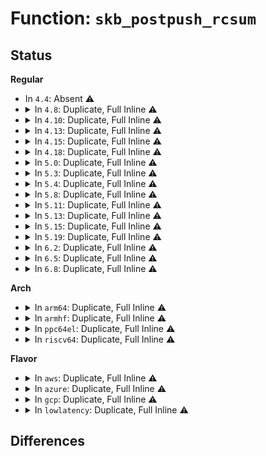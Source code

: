 # Function: <code>skb_postpush_rcsum</code>

## Status
<b>Regular</b>
<ul>
<li>
In <code>4.4</code>: Absent ⚠️
</li>
<li>
<details>
<summary>In <code>4.8</code>: Duplicate, Full Inline ⚠️</summary>

**Collision:** Static Duplication

**Inline:** Full

**Transformation:** False

**Instances:**

```
In net/core/skbuff.c (ffffffff81770ae1)
Location: include/linux/skbuff.h:2896
Inline: True
Inline callers:
  - net/core/skbuff.c:skb_vlan_push
  - net/core/skbuff.c:skb_checksum_trimmed
```
```
In net/core/filter.c (ffffffff8179dbbc)
Location: include/linux/skbuff.h:2896
Inline: True
Inline callers:
  - net/core/filter.c:bpf_skb_vlan_pop
  - net/core/filter.c:bpf_skb_vlan_push
  - net/core/filter.c:skb_do_redirect
  - net/core/filter.c:bpf_clone_redirect
```
```
In net/ipv6/reassembly.c (ffffffff8185d19e)
Location: include/linux/skbuff.h:2896
Inline: True
Inline callers:
  - net/ipv6/reassembly.c:ipv6_frag_rcv
```
</details>
</li>
<li>
<details>
<summary>In <code>4.10</code>: Duplicate, Full Inline ⚠️</summary>

**Collision:** Static Duplication

**Inline:** Full

**Transformation:** False

**Instances:**

```
In net/core/skbuff.c (ffffffff8179db84)
Location: include/linux/skbuff.h:2934
Inline: True
Inline callers:
  - net/core/skbuff.c:skb_vlan_push
  - net/core/skbuff.c:skb_checksum_trimmed
```
```
In net/core/filter.c (ffffffff817cc61c)
Location: include/linux/skbuff.h:2934
Inline: True
Inline callers:
  - net/core/filter.c:bpf_skb_vlan_pop
  - net/core/filter.c:bpf_skb_vlan_push
  - net/core/filter.c:__bpf_redirect
```
```
In net/ipv6/reassembly.c (ffffffff8188f107)
Location: include/linux/skbuff.h:2934
Inline: True
Inline callers:
  - net/ipv6/reassembly.c:ipv6_frag_rcv
```
```
In net/ipv6/seg6_iptunnel.c (ffffffff818a42ab)
Location: include/linux/skbuff.h:2934
Inline: True
Inline callers:
  - net/ipv6/seg6_iptunnel.c:seg6_do_srh
  - net/ipv6/seg6_iptunnel.c:seg6_do_srh
```
</details>
</li>
<li>
<details>
<summary>In <code>4.13</code>: Duplicate, Full Inline ⚠️</summary>

**Collision:** Static Duplication

**Inline:** Full

**Transformation:** False

**Instances:**

```
In net/core/skbuff.c (ffffffff817bba3f)
Location: include/linux/skbuff.h:3000
Inline: True
Inline callers:
  - net/core/skbuff.c:skb_vlan_push
  - net/core/skbuff.c:skb_checksum_trimmed
```
```
In net/core/filter.c (ffffffff817eb93c)
Location: include/linux/skbuff.h:3000
Inline: True
Inline callers:
  - net/core/filter.c:bpf_skb_vlan_pop
  - net/core/filter.c:bpf_skb_vlan_push
  - net/core/filter.c:__bpf_redirect
```
```
In net/ipv6/reassembly.c (ffffffff818b5613)
Location: include/linux/skbuff.h:3000
Inline: True
Inline callers:
  - net/ipv6/reassembly.c:ipv6_frag_rcv
```
```
In net/ipv6/seg6_iptunnel.c (ffffffff818ca8f2)
Location: include/linux/skbuff.h:3000
Inline: True
Inline callers:
  - net/ipv6/seg6_iptunnel.c:seg6_do_srh
  - net/ipv6/seg6_iptunnel.c:seg6_do_srh
```
</details>
</li>
<li>
<details>
<summary>In <code>4.15</code>: Duplicate, Full Inline ⚠️</summary>

**Collision:** Static Duplication

**Inline:** Full

**Transformation:** False

**Instances:**

```
In net/core/skbuff.c (ffffffff81834aef)
Location: include/linux/skbuff.h:3099
Inline: True
Inline callers:
  - net/core/skbuff.c:skb_vlan_push
  - net/core/skbuff.c:skb_checksum_trimmed
```
```
In net/core/filter.c (ffffffff8186678c)
Location: include/linux/skbuff.h:3099
Inline: True
Inline callers:
  - net/core/filter.c:bpf_skb_vlan_pop
  - net/core/filter.c:bpf_skb_vlan_push
  - net/core/filter.c:__bpf_redirect
```
```
In net/ipv6/reassembly.c (ffffffff81938389)
Location: include/linux/skbuff.h:3099
Inline: True
Inline callers:
  - net/ipv6/reassembly.c:ipv6_frag_rcv
```
```
In net/ipv6/xfrm6_input.c (ffffffff81948ddd)
Location: include/linux/skbuff.h:3099
Inline: True
Inline callers:
  - net/ipv6/xfrm6_input.c:xfrm6_transport_finish
```
```
In net/ipv6/seg6_iptunnel.c (ffffffff8194e2cb)
Location: include/linux/skbuff.h:3099
Inline: True
Inline callers:
  - net/ipv6/seg6_iptunnel.c:seg6_do_srh_inline
  - net/ipv6/seg6_iptunnel.c:seg6_do_srh_encap
```
</details>
</li>
<li>
<details>
<summary>In <code>4.18</code>: Duplicate, Full Inline ⚠️</summary>

**Collision:** Static Duplication

**Inline:** Full

**Transformation:** False

**Instances:**

```
In net/core/skbuff.c (ffffffff8187f936)
Location: include/linux/skbuff.h:3111
Inline: True
Inline callers:
  - net/core/skbuff.c:skb_vlan_push
  - net/core/skbuff.c:skb_checksum_trimmed
```
```
In net/core/filter.c (ffffffff818b546a)
Location: include/linux/skbuff.h:3111
Inline: True
Inline callers:
  - net/core/filter.c:bpf_skb_vlan_pop
  - net/core/filter.c:bpf_skb_vlan_push
  - net/core/filter.c:__bpf_redirect
```
```
In net/ipv6/reassembly.c (ffffffff81991395)
Location: include/linux/skbuff.h:3111
Inline: True
Inline callers:
  - net/ipv6/reassembly.c:ipv6_frag_rcv
```
```
In net/ipv6/xfrm6_input.c (ffffffff819a1ec0)
Location: include/linux/skbuff.h:3111
Inline: True
Inline callers:
  - net/ipv6/xfrm6_input.c:xfrm6_transport_finish
```
```
In net/ipv6/seg6_iptunnel.c (ffffffff819a7261)
Location: include/linux/skbuff.h:3111
Inline: True
Inline callers:
  - net/ipv6/seg6_iptunnel.c:seg6_do_srh_inline
  - net/ipv6/seg6_iptunnel.c:seg6_do_srh_encap
```
</details>
</li>
<li>
<details>
<summary>In <code>5.0</code>: Duplicate, Full Inline ⚠️</summary>

**Collision:** Static Duplication

**Inline:** Full

**Transformation:** False

**Instances:**

```
In net/core/skbuff.c (ffffffff8189fb8e)
Location: include/linux/skbuff.h:3187
Inline: True
Inline callers:
  - net/core/skbuff.c:skb_vlan_push
  - net/core/skbuff.c:skb_vlan_push
  - net/core/skbuff.c:skb_checksum_trimmed
  - net/core/skbuff.c:skb_checksum_trimmed
```
```
In net/core/filter.c (ffffffff818dbac4)
Location: include/linux/skbuff.h:3187
Inline: True
Inline callers:
  - net/core/filter.c:bpf_skb_vlan_pop
  - net/core/filter.c:bpf_skb_vlan_push
  - net/core/filter.c:__bpf_redirect
```
```
In net/ipv6/reassembly.c (ffffffff819c7ad6)
Location: include/linux/skbuff.h:3187
Inline: True
Inline callers:
  - net/ipv6/reassembly.c:ipv6_frag_rcv
```
```
In net/ipv6/xfrm6_input.c (ffffffff819d8b15)
Location: include/linux/skbuff.h:3187
Inline: True
Inline callers:
  - net/ipv6/xfrm6_input.c:xfrm6_transport_finish
```
```
In net/ipv6/seg6_iptunnel.c (ffffffff819dddb8)
Location: include/linux/skbuff.h:3187
Inline: True
Inline callers:
  - net/ipv6/seg6_iptunnel.c:seg6_do_srh_inline
  - net/ipv6/seg6_iptunnel.c:seg6_do_srh_inline
  - net/ipv6/seg6_iptunnel.c:seg6_do_srh_encap
  - net/ipv6/seg6_iptunnel.c:seg6_do_srh_encap
```
</details>
</li>
<li>
<details>
<summary>In <code>5.3</code>: Duplicate, Full Inline ⚠️</summary>

**Collision:** Static Duplication

**Inline:** Full

**Transformation:** False

**Instances:**

```
In net/core/skbuff.c (ffffffff818ea3ab)
Location: include/linux/skbuff.h:3274
Inline: True
Inline callers:
  - net/core/skbuff.c:skb_mpls_push
  - net/core/skbuff.c:skb_mpls_push
  - net/core/skbuff.c:skb_vlan_push
  - net/core/skbuff.c:skb_vlan_push
  - net/core/skbuff.c:skb_checksum_trimmed
  - net/core/skbuff.c:skb_checksum_trimmed
```
```
In net/core/filter.c (ffffffff81929134)
Location: include/linux/skbuff.h:3274
Inline: True
Inline callers:
  - net/core/filter.c:bpf_skb_vlan_pop
  - net/core/filter.c:bpf_skb_vlan_push
  - net/core/filter.c:__bpf_redirect
```
```
In net/core/lwt_bpf.c (ffffffff81943674)
Location: include/linux/skbuff.h:3274
Inline: True
Inline callers:
  - net/core/lwt_bpf.c:bpf_lwt_push_ip_encap
```
```
In net/ipv6/reassembly.c (ffffffff81a35d50)
Location: include/linux/skbuff.h:3274
Inline: True
Inline callers:
  - net/ipv6/reassembly.c:ip6_frag_reasm
```
```
In net/ipv6/xfrm6_input.c (ffffffff81a47370)
Location: include/linux/skbuff.h:3274
Inline: True
Inline callers:
  - net/ipv6/xfrm6_input.c:xfrm6_transport_finish
```
```
In net/ipv6/seg6_iptunnel.c (ffffffff81a4c934)
Location: include/linux/skbuff.h:3274
Inline: True
Inline callers:
  - net/ipv6/seg6_iptunnel.c:seg6_do_srh_inline
  - net/ipv6/seg6_iptunnel.c:seg6_do_srh_inline
  - net/ipv6/seg6_iptunnel.c:seg6_do_srh_encap
  - net/ipv6/seg6_iptunnel.c:seg6_do_srh_encap
```
</details>
</li>
<li>
<details>
<summary>In <code>5.4</code>: Duplicate, Full Inline ⚠️</summary>

**Collision:** Static Duplication

**Inline:** Full

**Transformation:** False

**Instances:**

```
In net/core/skbuff.c (ffffffff8191c532)
Location: include/linux/skbuff.h:3339
Inline: True
Inline callers:
  - net/core/skbuff.c:skb_mpls_push
  - net/core/skbuff.c:skb_mpls_push
  - net/core/skbuff.c:skb_vlan_push
  - net/core/skbuff.c:skb_vlan_push
  - net/core/skbuff.c:skb_checksum_trimmed
  - net/core/skbuff.c:skb_checksum_trimmed
```
```
In net/core/filter.c (ffffffff8195b814)
Location: include/linux/skbuff.h:3339
Inline: True
Inline callers:
  - net/core/filter.c:bpf_skb_vlan_pop
  - net/core/filter.c:bpf_skb_vlan_push
  - net/core/filter.c:__bpf_redirect
```
```
In net/core/lwt_bpf.c (ffffffff81978658)
Location: include/linux/skbuff.h:3339
Inline: True
Inline callers:
  - net/core/lwt_bpf.c:bpf_lwt_push_ip_encap
```
```
In net/ipv6/reassembly.c (ffffffff81a6c870)
Location: include/linux/skbuff.h:3339
Inline: True
Inline callers:
  - net/ipv6/reassembly.c:ip6_frag_reasm
```
```
In net/ipv6/xfrm6_input.c (ffffffff81a7df20)
Location: include/linux/skbuff.h:3339
Inline: True
Inline callers:
  - net/ipv6/xfrm6_input.c:xfrm6_transport_finish
```
```
In net/ipv6/seg6_iptunnel.c (ffffffff81a83504)
Location: include/linux/skbuff.h:3339
Inline: True
Inline callers:
  - net/ipv6/seg6_iptunnel.c:seg6_do_srh_inline
  - net/ipv6/seg6_iptunnel.c:seg6_do_srh_inline
  - net/ipv6/seg6_iptunnel.c:seg6_do_srh_encap
  - net/ipv6/seg6_iptunnel.c:seg6_do_srh_encap
```
</details>
</li>
<li>
<details>
<summary>In <code>5.8</code>: Duplicate, Full Inline ⚠️</summary>

**Collision:** Static Duplication

**Inline:** Full

**Transformation:** False

**Instances:**

```
In net/core/skbuff.c (ffffffff819f0678)
Location: include/linux/skbuff.h:3363
Inline: True
Inline callers:
  - net/core/skbuff.c:skb_mpls_push
  - net/core/skbuff.c:skb_mpls_push
  - net/core/skbuff.c:skb_vlan_push
  - net/core/skbuff.c:skb_vlan_push
  - net/core/skbuff.c:skb_checksum_trimmed
  - net/core/skbuff.c:skb_checksum_trimmed
```
```
In net/core/filter.c (ffffffff81a2ea14)
Location: include/linux/skbuff.h:3363
Inline: True
Inline callers:
  - net/core/filter.c:bpf_skb_vlan_pop
  - net/core/filter.c:bpf_skb_vlan_push
  - net/core/filter.c:__bpf_redirect
```
```
In net/core/lwt_bpf.c (ffffffff81a4d559)
Location: include/linux/skbuff.h:3363
Inline: True
Inline callers:
  - net/core/lwt_bpf.c:bpf_lwt_push_ip_encap
```
```
In net/ipv6/reassembly.c (ffffffff81b65a70)
Location: include/linux/skbuff.h:3363
Inline: True
Inline callers:
  - net/ipv6/reassembly.c:ip6_frag_reasm
```
```
In net/ipv6/exthdrs.c (ffffffff81b6ce4b)
Location: include/linux/skbuff.h:3363
Inline: True
Inline callers:
  - net/ipv6/exthdrs.c:ipv6_rpl_srh_rcv
```
```
In net/ipv6/xfrm6_input.c (ffffffff81b78a6e)
Location: include/linux/skbuff.h:3363
Inline: True
Inline callers:
  - net/ipv6/xfrm6_input.c:xfrm6_transport_finish
```
```
In net/ipv6/seg6_iptunnel.c (ffffffff81b7e337)
Location: include/linux/skbuff.h:3363
Inline: True
Inline callers:
  - net/ipv6/seg6_iptunnel.c:seg6_do_srh_inline
  - net/ipv6/seg6_iptunnel.c:seg6_do_srh_inline
  - net/ipv6/seg6_iptunnel.c:seg6_do_srh_encap
  - net/ipv6/seg6_iptunnel.c:seg6_do_srh_encap
```
</details>
</li>
<li>
<details>
<summary>In <code>5.11</code>: Duplicate, Full Inline ⚠️</summary>

**Collision:** Static Duplication

**Inline:** Full

**Transformation:** False

**Instances:**

```
In net/core/skbuff.c (ffffffff819f03ca)
Location: include/linux/skbuff.h:3389
Inline: True
Inline callers:
  - net/core/skbuff.c:skb_mpls_push
  - net/core/skbuff.c:skb_mpls_push
  - net/core/skbuff.c:skb_vlan_push
  - net/core/skbuff.c:skb_vlan_push
  - net/core/skbuff.c:skb_checksum_trimmed
  - net/core/skbuff.c:skb_checksum_trimmed
```
```
In net/core/filter.c (ffffffff81a30684)
Location: include/linux/skbuff.h:3389
Inline: True
Inline callers:
  - net/core/filter.c:bpf_skb_vlan_pop
  - net/core/filter.c:bpf_skb_vlan_push
  - net/core/filter.c:__bpf_redirect_neigh
  - net/core/filter.c:__bpf_redirect
```
```
In net/core/lwt_bpf.c (ffffffff81a5321b)
Location: include/linux/skbuff.h:3389
Inline: True
Inline callers:
  - net/core/lwt_bpf.c:bpf_lwt_push_ip_encap
```
```
In net/sched/sch_frag.c (ffffffff81a6f470)
Location: include/linux/skbuff.h:3389
Inline: True
Inline callers:
  - net/sched/sch_frag.c:sch_frag_xmit
```
```
In net/ipv6/reassembly.c (ffffffff81b741d0)
Location: include/linux/skbuff.h:3389
Inline: True
Inline callers:
  - net/ipv6/reassembly.c:ip6_frag_reasm
```
```
In net/ipv6/exthdrs.c (ffffffff81b7b8d8)
Location: include/linux/skbuff.h:3389
Inline: True
Inline callers:
  - net/ipv6/exthdrs.c:ipv6_rpl_srh_rcv
```
```
In net/ipv6/xfrm6_input.c (ffffffff81b879de)
Location: include/linux/skbuff.h:3389
Inline: True
Inline callers:
  - net/ipv6/xfrm6_input.c:xfrm6_transport_finish
```
```
In net/ipv6/seg6_iptunnel.c (ffffffff81b8d349)
Location: include/linux/skbuff.h:3389
Inline: True
Inline callers:
  - net/ipv6/seg6_iptunnel.c:seg6_do_srh_inline
  - net/ipv6/seg6_iptunnel.c:seg6_do_srh_inline
  - net/ipv6/seg6_iptunnel.c:seg6_do_srh_encap
  - net/ipv6/seg6_iptunnel.c:seg6_do_srh_encap
```
</details>
</li>
<li>
<details>
<summary>In <code>5.13</code>: Duplicate, Full Inline ⚠️</summary>

**Collision:** Static Duplication

**Inline:** Full

**Transformation:** False

**Instances:**

```
In net/core/skbuff.c (ffffffff819d4d0b)
Location: include/linux/skbuff.h:3453
Inline: True
Inline callers:
  - net/core/skbuff.c:skb_mpls_push
  - net/core/skbuff.c:skb_mpls_push
  - net/core/skbuff.c:skb_vlan_push
  - net/core/skbuff.c:skb_vlan_push
  - net/core/skbuff.c:skb_checksum_trimmed
  - net/core/skbuff.c:skb_checksum_trimmed
```
```
In net/core/filter.c (ffffffff81a17724)
Location: include/linux/skbuff.h:3453
Inline: True
Inline callers:
  - net/core/filter.c:bpf_skb_vlan_pop
  - net/core/filter.c:bpf_skb_vlan_push
  - net/core/filter.c:__bpf_redirect_neigh
  - net/core/filter.c:__bpf_redirect
```
```
In net/core/lwt_bpf.c (ffffffff81a38a49)
Location: include/linux/skbuff.h:3453
Inline: True
Inline callers:
  - net/core/lwt_bpf.c:bpf_lwt_push_ip_encap
```
```
In net/sched/sch_frag.c (ffffffff81a57d52)
Location: include/linux/skbuff.h:3453
Inline: True
Inline callers:
  - net/sched/sch_frag.c:sch_frag_xmit
```
```
In net/ipv6/reassembly.c (ffffffff81b62c30)
Location: include/linux/skbuff.h:3453
Inline: True
```
```
In net/ipv6/exthdrs.c (ffffffff81b6a399)
Location: include/linux/skbuff.h:3453
Inline: True
Inline callers:
  - net/ipv6/exthdrs.c:ipv6_rpl_srh_rcv
```
```
In net/ipv6/xfrm6_input.c (ffffffff81b7668e)
Location: include/linux/skbuff.h:3453
Inline: True
Inline callers:
  - net/ipv6/xfrm6_input.c:xfrm6_transport_finish
```
```
In net/ipv6/seg6_iptunnel.c (ffffffff81b7c1fe)
Location: include/linux/skbuff.h:3453
Inline: True
Inline callers:
  - net/ipv6/seg6_iptunnel.c:seg6_do_srh_inline
  - net/ipv6/seg6_iptunnel.c:seg6_do_srh_inline
  - net/ipv6/seg6_iptunnel.c:seg6_do_srh_encap
  - net/ipv6/seg6_iptunnel.c:seg6_do_srh_encap
```
</details>
</li>
<li>
<details>
<summary>In <code>5.15</code>: Duplicate, Full Inline ⚠️</summary>

**Collision:** Static Duplication

**Inline:** Full

**Transformation:** False

**Instances:**

```
In net/core/skbuff.c (ffffffff81a84a9b)
Location: include/linux/skbuff.h:3490
Inline: True
Inline callers:
  - net/core/skbuff.c:skb_mpls_push
  - net/core/skbuff.c:skb_mpls_push
  - net/core/skbuff.c:skb_vlan_push
  - net/core/skbuff.c:skb_vlan_push
  - net/core/skbuff.c:skb_checksum_trimmed
  - net/core/skbuff.c:skb_checksum_trimmed
```
```
In net/core/filter.c (ffffffff81ac8cb4)
Location: include/linux/skbuff.h:3490
Inline: True
Inline callers:
  - net/core/filter.c:bpf_skb_vlan_pop
  - net/core/filter.c:bpf_skb_vlan_push
  - net/core/filter.c:__bpf_redirect_neigh
  - net/core/filter.c:__bpf_redirect
```
```
In net/core/lwt_bpf.c (ffffffff81aee929)
Location: include/linux/skbuff.h:3490
Inline: True
Inline callers:
  - net/core/lwt_bpf.c:bpf_lwt_push_ip_encap
```
```
In net/sched/sch_frag.c (ffffffff81b10d19)
Location: include/linux/skbuff.h:3490
Inline: True
Inline callers:
  - net/sched/sch_frag.c:sch_frag_xmit
```
```
In net/ipv6/reassembly.c (ffffffff81c2a6cb)
Location: include/linux/skbuff.h:3490
Inline: True
```
```
In net/ipv6/exthdrs.c (ffffffff81c321f9)
Location: include/linux/skbuff.h:3490
Inline: True
Inline callers:
  - net/ipv6/exthdrs.c:ipv6_rpl_srh_rcv
```
```
In net/ipv6/xfrm6_input.c (ffffffff81c4111e)
Location: include/linux/skbuff.h:3490
Inline: True
Inline callers:
  - net/ipv6/xfrm6_input.c:xfrm6_transport_finish
```
```
In net/ipv6/seg6_iptunnel.c (ffffffff81c470fe)
Location: include/linux/skbuff.h:3490
Inline: True
Inline callers:
  - net/ipv6/seg6_iptunnel.c:seg6_do_srh_inline
  - net/ipv6/seg6_iptunnel.c:seg6_do_srh_inline
  - net/ipv6/seg6_iptunnel.c:seg6_do_srh_encap
  - net/ipv6/seg6_iptunnel.c:seg6_do_srh_encap
```
```
In net/ipv6/ioam6_iptunnel.c (ffffffff81c4bf1b)
Location: include/linux/skbuff.h:3490
Inline: True
Inline callers:
  - net/ipv6/ioam6_iptunnel.c:ioam6_do_inline
```
</details>
</li>
<li>
<details>
<summary>In <code>5.19</code>: Duplicate, Full Inline ⚠️</summary>

**Collision:** Static Duplication

**Inline:** Full

**Transformation:** False

**Instances:**

```
In net/core/skbuff.c (ffffffff81bfaaa3)
Location: include/linux/skbuff.h:3864
Inline: True
Inline callers:
  - net/core/skbuff.c:skb_mpls_push
  - net/core/skbuff.c:skb_mpls_push
  - net/core/skbuff.c:skb_vlan_push
  - net/core/skbuff.c:skb_vlan_push
  - net/core/skbuff.c:skb_checksum_trimmed
  - net/core/skbuff.c:skb_checksum_trimmed
```
```
In net/core/filter.c (ffffffff81c45b07)
Location: include/linux/skbuff.h:3864
Inline: True
Inline callers:
  - net/core/filter.c:bpf_skb_vlan_pop
  - net/core/filter.c:bpf_skb_vlan_push
  - net/core/filter.c:__bpf_redirect_neigh
  - net/core/filter.c:__bpf_redirect
```
```
In net/core/lwt_bpf.c (ffffffff81c71b29)
Location: include/linux/skbuff.h:3864
Inline: True
Inline callers:
  - net/core/lwt_bpf.c:bpf_lwt_push_ip_encap
```
```
In net/sched/sch_frag.c (ffffffff81c97ebe)
Location: include/linux/skbuff.h:3864
Inline: True
Inline callers:
  - net/sched/sch_frag.c:sch_frag_xmit
```
```
In net/ipv6/reassembly.c (ffffffff81dc7b77)
Location: include/linux/skbuff.h:3864
Inline: True
```
```
In net/ipv6/exthdrs.c (ffffffff81dcf9f8)
Location: include/linux/skbuff.h:3864
Inline: True
Inline callers:
  - net/ipv6/exthdrs.c:ipv6_rpl_srh_rcv
```
```
In net/ipv6/xfrm6_input.c (ffffffff81ddf8a7)
Location: include/linux/skbuff.h:3864
Inline: True
Inline callers:
  - net/ipv6/xfrm6_input.c:xfrm6_transport_finish
```
```
In net/ipv6/seg6_iptunnel.c (ffffffff81de6440)
Location: include/linux/skbuff.h:3864
Inline: True
Inline callers:
  - net/ipv6/seg6_iptunnel.c:seg6_do_srh_inline
  - net/ipv6/seg6_iptunnel.c:seg6_do_srh_inline
  - net/ipv6/seg6_iptunnel.c:seg6_do_srh_encap
  - net/ipv6/seg6_iptunnel.c:seg6_do_srh_encap
```
```
In net/ipv6/ioam6_iptunnel.c (ffffffff81debf69)
Location: include/linux/skbuff.h:3864
Inline: True
Inline callers:
  - net/ipv6/ioam6_iptunnel.c:ioam6_do_encap
  - net/ipv6/ioam6_iptunnel.c:ioam6_do_encap
  - net/ipv6/ioam6_iptunnel.c:ioam6_do_inline
  - net/ipv6/ioam6_iptunnel.c:ioam6_do_inline
```
</details>
</li>
<li>
<details>
<summary>In <code>6.2</code>: Duplicate, Full Inline ⚠️</summary>

**Collision:** Static Duplication

**Inline:** Full

**Transformation:** False

**Instances:**

```
In net/core/skbuff.c (ffffffff81da9931)
Location: include/linux/skbuff.h:3760
Inline: True
Inline callers:
  - net/core/skbuff.c:skb_mpls_push
  - net/core/skbuff.c:skb_mpls_push
  - net/core/skbuff.c:skb_vlan_push
  - net/core/skbuff.c:skb_vlan_push
  - net/core/skbuff.c:skb_checksum_trimmed
  - net/core/skbuff.c:skb_checksum_trimmed
```
```
In net/core/filter.c (ffffffff81df9d67)
Location: include/linux/skbuff.h:3760
Inline: True
Inline callers:
  - net/core/filter.c:bpf_skb_vlan_pop
  - net/core/filter.c:bpf_skb_vlan_push
  - net/core/filter.c:__bpf_redirect_neigh
  - net/core/filter.c:__bpf_redirect
```
```
In net/core/lwt_bpf.c (ffffffff81e29c19)
Location: include/linux/skbuff.h:3760
Inline: True
Inline callers:
  - net/core/lwt_bpf.c:bpf_lwt_push_ip_encap
```
```
In net/sched/sch_frag.c (ffffffff81e53e39)
Location: include/linux/skbuff.h:3760
Inline: True
Inline callers:
  - net/sched/sch_frag.c:sch_frag_xmit
```
```
In net/ipv6/reassembly.c (ffffffff81f988e7)
Location: include/linux/skbuff.h:3760
Inline: True
```
```
In net/ipv6/exthdrs.c (ffffffff81fa0d7b)
Location: include/linux/skbuff.h:3760
Inline: True
Inline callers:
  - net/ipv6/exthdrs.c:ipv6_rpl_srh_rcv
```
```
In net/ipv6/xfrm6_input.c (ffffffff81fb1b77)
Location: include/linux/skbuff.h:3760
Inline: True
Inline callers:
  - net/ipv6/xfrm6_input.c:xfrm6_transport_finish
```
```
In net/ipv6/seg6_iptunnel.c (ffffffff81fb9140)
Location: include/linux/skbuff.h:3760
Inline: True
Inline callers:
  - net/ipv6/seg6_iptunnel.c:seg6_do_srh_inline
  - net/ipv6/seg6_iptunnel.c:seg6_do_srh_inline
  - net/ipv6/seg6_iptunnel.c:seg6_do_srh_encap_red
  - net/ipv6/seg6_iptunnel.c:seg6_do_srh_encap_red
  - net/ipv6/seg6_iptunnel.c:seg6_do_srh_encap
  - net/ipv6/seg6_iptunnel.c:seg6_do_srh_encap
```
```
In net/ipv6/ioam6_iptunnel.c (ffffffff81fbfbc9)
Location: include/linux/skbuff.h:3760
Inline: True
Inline callers:
  - net/ipv6/ioam6_iptunnel.c:ioam6_do_encap
  - net/ipv6/ioam6_iptunnel.c:ioam6_do_encap
  - net/ipv6/ioam6_iptunnel.c:ioam6_do_inline
  - net/ipv6/ioam6_iptunnel.c:ioam6_do_inline
```
</details>
</li>
<li>
<details>
<summary>In <code>6.5</code>: Duplicate, Full Inline ⚠️</summary>

**Collision:** Static Duplication

**Inline:** Full

**Transformation:** False

**Instances:**

```
In net/core/skbuff.c (ffffffff81e18431)
Location: include/linux/skbuff.h:3794
Inline: True
Inline callers:
  - net/core/skbuff.c:skb_mpls_push
  - net/core/skbuff.c:skb_mpls_push
  - net/core/skbuff.c:skb_vlan_push
  - net/core/skbuff.c:skb_vlan_push
  - net/core/skbuff.c:skb_checksum_trimmed
  - net/core/skbuff.c:skb_checksum_trimmed
```
```
In net/core/filter.c (ffffffff81e6bb57)
Location: include/linux/skbuff.h:3794
Inline: True
Inline callers:
  - net/core/filter.c:bpf_skb_vlan_pop
  - net/core/filter.c:bpf_skb_vlan_push
  - net/core/filter.c:__bpf_redirect_neigh
  - net/core/filter.c:__bpf_redirect
```
```
In net/core/lwt_bpf.c (ffffffff81e9f238)
Location: include/linux/skbuff.h:3794
Inline: True
Inline callers:
  - net/core/lwt_bpf.c:bpf_lwt_push_ip_encap
```
```
In net/sched/sch_frag.c (ffffffff81eaf6b3)
Location: include/linux/skbuff.h:3794
Inline: True
Inline callers:
  - net/sched/sch_frag.c:sch_frag_xmit
```
```
In net/ipv6/reassembly.c (ffffffff81ff92c7)
Location: include/linux/skbuff.h:3794
Inline: True
```
```
In net/ipv6/exthdrs.c (ffffffff82001722)
Location: include/linux/skbuff.h:3794
Inline: True
Inline callers:
  - net/ipv6/exthdrs.c:ipv6_rpl_srh_rcv
```
```
In net/ipv6/xfrm6_input.c (ffffffff82012261)
Location: include/linux/skbuff.h:3794
Inline: True
Inline callers:
  - net/ipv6/xfrm6_input.c:xfrm6_transport_finish
```
```
In net/ipv6/seg6_iptunnel.c (ffffffff820198a0)
Location: include/linux/skbuff.h:3794
Inline: True
Inline callers:
  - net/ipv6/seg6_iptunnel.c:seg6_do_srh_inline
  - net/ipv6/seg6_iptunnel.c:seg6_do_srh_inline
  - net/ipv6/seg6_iptunnel.c:seg6_do_srh_encap_red
  - net/ipv6/seg6_iptunnel.c:seg6_do_srh_encap_red
  - net/ipv6/seg6_iptunnel.c:seg6_do_srh_encap
  - net/ipv6/seg6_iptunnel.c:seg6_do_srh_encap
```
```
In net/ipv6/seg6_local.c (ffffffff8201d28a)
Location: include/linux/skbuff.h:3794
Inline: True
Inline callers:
  - net/ipv6/seg6_local.c:seg6_pop_srh
```
```
In net/ipv6/ioam6_iptunnel.c (ffffffff82020b59)
Location: include/linux/skbuff.h:3794
Inline: True
Inline callers:
  - net/ipv6/ioam6_iptunnel.c:ioam6_do_encap
  - net/ipv6/ioam6_iptunnel.c:ioam6_do_encap
  - net/ipv6/ioam6_iptunnel.c:ioam6_do_inline
  - net/ipv6/ioam6_iptunnel.c:ioam6_do_inline
```
</details>
</li>
<li>
<details>
<summary>In <code>6.8</code>: Duplicate, Full Inline ⚠️</summary>

**Collision:** Static Duplication

**Inline:** Full

**Transformation:** False

**Instances:**

```
In net/core/skbuff.c (ffffffff81ed58d1)
Location: include/linux/skbuff.h:3822
Inline: True
Inline callers:
  - net/core/skbuff.c:skb_mpls_push
  - net/core/skbuff.c:skb_mpls_push
  - net/core/skbuff.c:skb_vlan_push
  - net/core/skbuff.c:skb_vlan_push
  - net/core/skbuff.c:skb_checksum_trimmed
  - net/core/skbuff.c:skb_checksum_trimmed
```
```
In net/core/filter.c (ffffffff81f2ac37)
Location: include/linux/skbuff.h:3822
Inline: True
Inline callers:
  - net/core/filter.c:bpf_skb_vlan_pop
  - net/core/filter.c:bpf_skb_vlan_push
  - net/core/filter.c:__bpf_redirect_neigh
  - net/core/filter.c:__bpf_redirect
```
```
In net/core/lwt_bpf.c (ffffffff81f619a5)
Location: include/linux/skbuff.h:3822
Inline: True
Inline callers:
  - net/core/lwt_bpf.c:bpf_lwt_push_ip_encap
```
```
In net/sched/sch_frag.c (ffffffff81f72133)
Location: include/linux/skbuff.h:3822
Inline: True
Inline callers:
  - net/sched/sch_frag.c:sch_frag_xmit
```
```
In net/ipv6/reassembly.c (ffffffff820c6f47)
Location: include/linux/skbuff.h:3822
Inline: True
```
```
In net/ipv6/exthdrs.c (ffffffff820d0562)
Location: include/linux/skbuff.h:3822
Inline: True
Inline callers:
  - net/ipv6/exthdrs.c:ipv6_rpl_srh_rcv
```
```
In net/ipv6/xfrm6_input.c (ffffffff820e13d1)
Location: include/linux/skbuff.h:3822
Inline: True
Inline callers:
  - net/ipv6/xfrm6_input.c:xfrm6_transport_finish
```
```
In net/ipv6/seg6_iptunnel.c (ffffffff820e8870)
Location: include/linux/skbuff.h:3822
Inline: True
Inline callers:
  - net/ipv6/seg6_iptunnel.c:seg6_do_srh_inline
  - net/ipv6/seg6_iptunnel.c:seg6_do_srh_inline
  - net/ipv6/seg6_iptunnel.c:seg6_do_srh_encap_red
  - net/ipv6/seg6_iptunnel.c:seg6_do_srh_encap_red
  - net/ipv6/seg6_iptunnel.c:seg6_do_srh_encap
  - net/ipv6/seg6_iptunnel.c:seg6_do_srh_encap
```
```
In net/ipv6/seg6_local.c (ffffffff820ec26a)
Location: include/linux/skbuff.h:3822
Inline: True
Inline callers:
  - net/ipv6/seg6_local.c:seg6_pop_srh
```
```
In net/ipv6/ioam6_iptunnel.c (ffffffff820efc89)
Location: include/linux/skbuff.h:3822
Inline: True
Inline callers:
  - net/ipv6/ioam6_iptunnel.c:ioam6_do_encap
  - net/ipv6/ioam6_iptunnel.c:ioam6_do_encap
  - net/ipv6/ioam6_iptunnel.c:ioam6_do_inline
  - net/ipv6/ioam6_iptunnel.c:ioam6_do_inline
```
</details>
</li>
</ul>
<b>Arch</b>
<ul>
<li>
<details>
<summary>In <code>arm64</code>: Duplicate, Full Inline ⚠️</summary>

**Collision:** Static Duplication

**Inline:** Full

**Transformation:** False

**Instances:**

```
In net/core/skbuff.c (ffff800010bb6b40)
Location: include/linux/skbuff.h:3339
Inline: True
Inline callers:
  - net/core/skbuff.c:skb_mpls_push
  - net/core/skbuff.c:skb_mpls_push
  - net/core/skbuff.c:skb_vlan_push
  - net/core/skbuff.c:skb_vlan_push
  - net/core/skbuff.c:skb_checksum_trimmed
  - net/core/skbuff.c:skb_checksum_trimmed
```
```
In net/core/filter.c (ffff800010bfca08)
Location: include/linux/skbuff.h:3339
Inline: True
Inline callers:
  - net/core/filter.c:bpf_skb_vlan_pop
  - net/core/filter.c:bpf_skb_vlan_push
  - net/core/filter.c:__bpf_redirect
```
```
In net/core/lwt_bpf.c (ffff800010c1f2f4)
Location: include/linux/skbuff.h:3339
Inline: True
Inline callers:
  - net/core/lwt_bpf.c:bpf_lwt_push_ip_encap
```
```
In net/ipv6/reassembly.c (ffff800010d35270)
Location: include/linux/skbuff.h:3339
Inline: True
Inline callers:
  - net/ipv6/reassembly.c:ip6_frag_reasm
```
```
In net/ipv6/xfrm6_input.c (ffff800010d492e8)
Location: include/linux/skbuff.h:3339
Inline: True
Inline callers:
  - net/ipv6/xfrm6_input.c:xfrm6_transport_finish
```
```
In net/ipv6/seg6_iptunnel.c (ffff800010d4f2c4)
Location: include/linux/skbuff.h:3339
Inline: True
Inline callers:
  - net/ipv6/seg6_iptunnel.c:seg6_do_srh_inline
  - net/ipv6/seg6_iptunnel.c:seg6_do_srh_inline
  - net/ipv6/seg6_iptunnel.c:seg6_do_srh_encap
  - net/ipv6/seg6_iptunnel.c:seg6_do_srh_encap
```
</details>
</li>
<li>
<details>
<summary>In <code>armhf</code>: Duplicate, Full Inline ⚠️</summary>

**Collision:** Static Duplication

**Inline:** Full

**Transformation:** False

**Instances:**

```
In net/core/skbuff.c (c0cd397c)
Location: include/linux/skbuff.h:3339
Inline: True
Inline callers:
  - net/core/skbuff.c:skb_mpls_push
  - net/core/skbuff.c:skb_mpls_push
  - net/core/skbuff.c:skb_vlan_push
  - net/core/skbuff.c:skb_vlan_push
  - net/core/skbuff.c:skb_checksum_trimmed
  - net/core/skbuff.c:skb_checksum_trimmed
```
```
In net/core/filter.c (c0d181f0)
Location: include/linux/skbuff.h:3339
Inline: True
Inline callers:
  - net/core/filter.c:bpf_skb_vlan_pop
  - net/core/filter.c:bpf_skb_vlan_push
  - net/core/filter.c:__bpf_redirect
```
```
In net/core/lwt_bpf.c (c0d36e9c)
Location: include/linux/skbuff.h:3339
Inline: True
Inline callers:
  - net/core/lwt_bpf.c:bpf_lwt_push_ip_encap
```
```
In net/ipv6/reassembly.c (c0e37204)
Location: include/linux/skbuff.h:3339
Inline: True
Inline callers:
  - net/ipv6/reassembly.c:ip6_frag_reasm
```
```
In net/ipv6/xfrm6_input.c (c0e4a6ac)
Location: include/linux/skbuff.h:3339
Inline: True
Inline callers:
  - net/ipv6/xfrm6_input.c:xfrm6_transport_finish
```
```
In net/ipv6/seg6_iptunnel.c (c0e5002c)
Location: include/linux/skbuff.h:3339
Inline: True
Inline callers:
  - net/ipv6/seg6_iptunnel.c:seg6_do_srh_inline
  - net/ipv6/seg6_iptunnel.c:seg6_do_srh_inline
  - net/ipv6/seg6_iptunnel.c:seg6_do_srh_encap
  - net/ipv6/seg6_iptunnel.c:seg6_do_srh_encap
```
</details>
</li>
<li>
<details>
<summary>In <code>ppc64el</code>: Duplicate, Full Inline ⚠️</summary>

**Collision:** Static Duplication

**Inline:** Full

**Transformation:** False

**Instances:**

```
In net/core/skbuff.c (c000000000c8e468)
Location: include/linux/skbuff.h:3339
Inline: True
Inline callers:
  - net/core/skbuff.c:skb_mpls_push
  - net/core/skbuff.c:skb_mpls_push
  - net/core/skbuff.c:skb_vlan_push
  - net/core/skbuff.c:skb_vlan_push
  - net/core/skbuff.c:skb_checksum_trimmed
  - net/core/skbuff.c:skb_checksum_trimmed
```
```
In net/core/filter.c (c000000000ce7f60)
Location: include/linux/skbuff.h:3339
Inline: True
Inline callers:
  - net/core/filter.c:bpf_skb_vlan_pop
  - net/core/filter.c:bpf_skb_vlan_push
  - net/core/filter.c:__bpf_redirect
```
```
In net/core/lwt_bpf.c (c000000000d11194)
Location: include/linux/skbuff.h:3339
Inline: True
Inline callers:
  - net/core/lwt_bpf.c:bpf_lwt_push_ip_encap
```
```
In net/ipv6/reassembly.c (c000000000e6702c)
Location: include/linux/skbuff.h:3339
Inline: True
Inline callers:
  - net/ipv6/reassembly.c:ip6_frag_reasm
```
```
In net/ipv6/xfrm6_input.c (c000000000e7e814)
Location: include/linux/skbuff.h:3339
Inline: True
Inline callers:
  - net/ipv6/xfrm6_input.c:xfrm6_transport_finish
```
```
In net/ipv6/seg6_iptunnel.c (c000000000e86b4c)
Location: include/linux/skbuff.h:3339
Inline: True
Inline callers:
  - net/ipv6/seg6_iptunnel.c:seg6_do_srh_inline
  - net/ipv6/seg6_iptunnel.c:seg6_do_srh_inline
  - net/ipv6/seg6_iptunnel.c:seg6_do_srh_encap
  - net/ipv6/seg6_iptunnel.c:seg6_do_srh_encap
```
</details>
</li>
<li>
<details>
<summary>In <code>riscv64</code>: Duplicate, Full Inline ⚠️</summary>

**Collision:** Static Duplication

**Inline:** Full

**Transformation:** False

**Instances:**

```
In net/core/skbuff.c (ffffffe0007467d6)
Location: include/linux/skbuff.h:3339
Inline: True
Inline callers:
  - net/core/skbuff.c:skb_mpls_push
  - net/core/skbuff.c:skb_mpls_push
  - net/core/skbuff.c:skb_vlan_push
  - net/core/skbuff.c:skb_vlan_push
  - net/core/skbuff.c:skb_checksum_trimmed
  - net/core/skbuff.c:skb_checksum_trimmed
```
```
In net/core/filter.c (ffffffe00077f81a)
Location: include/linux/skbuff.h:3339
Inline: True
Inline callers:
  - net/core/filter.c:bpf_skb_vlan_pop
  - net/core/filter.c:bpf_skb_vlan_push
  - net/core/filter.c:__bpf_redirect
```
```
In net/core/lwt_bpf.c (ffffffe000798a62)
Location: include/linux/skbuff.h:3339
Inline: True
Inline callers:
  - net/core/lwt_bpf.c:bpf_lwt_push_ip_encap
```
```
In net/ipv6/reassembly.c (ffffffe000872632)
Location: include/linux/skbuff.h:3339
Inline: True
Inline callers:
  - net/ipv6/reassembly.c:ip6_frag_reasm
```
```
In net/ipv6/xfrm6_input.c (ffffffe0008827ea)
Location: include/linux/skbuff.h:3339
Inline: True
Inline callers:
  - net/ipv6/xfrm6_input.c:xfrm6_transport_finish
```
```
In net/ipv6/seg6_iptunnel.c (ffffffe000887dca)
Location: include/linux/skbuff.h:3339
Inline: True
Inline callers:
  - net/ipv6/seg6_iptunnel.c:seg6_do_srh_inline
  - net/ipv6/seg6_iptunnel.c:seg6_do_srh_inline
  - net/ipv6/seg6_iptunnel.c:seg6_do_srh_encap
  - net/ipv6/seg6_iptunnel.c:seg6_do_srh_encap
```
</details>
</li>
</ul>
<b>Flavor</b>
<ul>
<li>
<details>
<summary>In <code>aws</code>: Duplicate, Full Inline ⚠️</summary>

**Collision:** Static Duplication

**Inline:** Full

**Transformation:** False

**Instances:**

```
In net/core/skbuff.c (ffffffff818bc532)
Location: include/linux/skbuff.h:3339
Inline: True
Inline callers:
  - net/core/skbuff.c:skb_mpls_push
  - net/core/skbuff.c:skb_mpls_push
  - net/core/skbuff.c:skb_vlan_push
  - net/core/skbuff.c:skb_vlan_push
  - net/core/skbuff.c:skb_checksum_trimmed
  - net/core/skbuff.c:skb_checksum_trimmed
```
```
In net/core/filter.c (ffffffff818fb7e4)
Location: include/linux/skbuff.h:3339
Inline: True
Inline callers:
  - net/core/filter.c:bpf_skb_vlan_pop
  - net/core/filter.c:bpf_skb_vlan_push
  - net/core/filter.c:__bpf_redirect
```
```
In net/core/lwt_bpf.c (ffffffff819184c8)
Location: include/linux/skbuff.h:3339
Inline: True
Inline callers:
  - net/core/lwt_bpf.c:bpf_lwt_push_ip_encap
```
```
In net/ipv6/reassembly.c (ffffffff81a0bf00)
Location: include/linux/skbuff.h:3339
Inline: True
Inline callers:
  - net/ipv6/reassembly.c:ip6_frag_reasm
```
```
In net/ipv6/xfrm6_input.c (ffffffff81a1d5b0)
Location: include/linux/skbuff.h:3339
Inline: True
Inline callers:
  - net/ipv6/xfrm6_input.c:xfrm6_transport_finish
```
```
In net/ipv6/seg6_iptunnel.c (ffffffff81a22b94)
Location: include/linux/skbuff.h:3339
Inline: True
Inline callers:
  - net/ipv6/seg6_iptunnel.c:seg6_do_srh_inline
  - net/ipv6/seg6_iptunnel.c:seg6_do_srh_inline
  - net/ipv6/seg6_iptunnel.c:seg6_do_srh_encap
  - net/ipv6/seg6_iptunnel.c:seg6_do_srh_encap
```
</details>
</li>
<li>
<details>
<summary>In <code>azure</code>: Duplicate, Full Inline ⚠️</summary>

**Collision:** Static Duplication

**Inline:** Full

**Transformation:** False

**Instances:**

```
In net/core/skbuff.c (ffffffff81876472)
Location: include/linux/skbuff.h:3339
Inline: True
Inline callers:
  - net/core/skbuff.c:skb_mpls_push
  - net/core/skbuff.c:skb_mpls_push
  - net/core/skbuff.c:skb_vlan_push
  - net/core/skbuff.c:skb_vlan_push
  - net/core/skbuff.c:skb_checksum_trimmed
  - net/core/skbuff.c:skb_checksum_trimmed
```
```
In net/core/filter.c (ffffffff818b5614)
Location: include/linux/skbuff.h:3339
Inline: True
Inline callers:
  - net/core/filter.c:bpf_skb_vlan_pop
  - net/core/filter.c:bpf_skb_vlan_push
  - net/core/filter.c:__bpf_redirect
```
```
In net/core/lwt_bpf.c (ffffffff818d2278)
Location: include/linux/skbuff.h:3339
Inline: True
Inline callers:
  - net/core/lwt_bpf.c:bpf_lwt_push_ip_encap
```
```
In net/ipv6/reassembly.c (ffffffff819c8cc0)
Location: include/linux/skbuff.h:3339
Inline: True
Inline callers:
  - net/ipv6/reassembly.c:ip6_frag_reasm
```
```
In net/ipv6/xfrm6_input.c (ffffffff819da370)
Location: include/linux/skbuff.h:3339
Inline: True
Inline callers:
  - net/ipv6/xfrm6_input.c:xfrm6_transport_finish
```
```
In net/ipv6/seg6_iptunnel.c (ffffffff819df954)
Location: include/linux/skbuff.h:3339
Inline: True
Inline callers:
  - net/ipv6/seg6_iptunnel.c:seg6_do_srh_inline
  - net/ipv6/seg6_iptunnel.c:seg6_do_srh_inline
  - net/ipv6/seg6_iptunnel.c:seg6_do_srh_encap
  - net/ipv6/seg6_iptunnel.c:seg6_do_srh_encap
```
</details>
</li>
<li>
<details>
<summary>In <code>gcp</code>: Duplicate, Full Inline ⚠️</summary>

**Collision:** Static Duplication

**Inline:** Full

**Transformation:** False

**Instances:**

```
In net/core/skbuff.c (ffffffff8190d532)
Location: include/linux/skbuff.h:3339
Inline: True
Inline callers:
  - net/core/skbuff.c:skb_mpls_push
  - net/core/skbuff.c:skb_mpls_push
  - net/core/skbuff.c:skb_vlan_push
  - net/core/skbuff.c:skb_vlan_push
  - net/core/skbuff.c:skb_checksum_trimmed
  - net/core/skbuff.c:skb_checksum_trimmed
```
```
In net/core/filter.c (ffffffff8194c814)
Location: include/linux/skbuff.h:3339
Inline: True
Inline callers:
  - net/core/filter.c:bpf_skb_vlan_pop
  - net/core/filter.c:bpf_skb_vlan_push
  - net/core/filter.c:__bpf_redirect
```
```
In net/core/lwt_bpf.c (ffffffff81969658)
Location: include/linux/skbuff.h:3339
Inline: True
Inline callers:
  - net/core/lwt_bpf.c:bpf_lwt_push_ip_encap
```
```
In net/ipv6/reassembly.c (ffffffff81a76980)
Location: include/linux/skbuff.h:3339
Inline: True
Inline callers:
  - net/ipv6/reassembly.c:ip6_frag_reasm
```
```
In net/ipv6/xfrm6_input.c (ffffffff81a88030)
Location: include/linux/skbuff.h:3339
Inline: True
Inline callers:
  - net/ipv6/xfrm6_input.c:xfrm6_transport_finish
```
```
In net/ipv6/seg6_iptunnel.c (ffffffff81a8d614)
Location: include/linux/skbuff.h:3339
Inline: True
Inline callers:
  - net/ipv6/seg6_iptunnel.c:seg6_do_srh_inline
  - net/ipv6/seg6_iptunnel.c:seg6_do_srh_inline
  - net/ipv6/seg6_iptunnel.c:seg6_do_srh_encap
  - net/ipv6/seg6_iptunnel.c:seg6_do_srh_encap
```
</details>
</li>
<li>
<details>
<summary>In <code>lowlatency</code>: Duplicate, Full Inline ⚠️</summary>

**Collision:** Static Duplication

**Inline:** Full

**Transformation:** False

**Instances:**

```
In net/core/skbuff.c (ffffffff8192e662)
Location: include/linux/skbuff.h:3339
Inline: True
Inline callers:
  - net/core/skbuff.c:skb_mpls_push
  - net/core/skbuff.c:skb_mpls_push
  - net/core/skbuff.c:skb_vlan_push
  - net/core/skbuff.c:skb_vlan_push
  - net/core/skbuff.c:skb_checksum_trimmed
  - net/core/skbuff.c:skb_checksum_trimmed
```
```
In net/core/filter.c (ffffffff8196e1d4)
Location: include/linux/skbuff.h:3339
Inline: True
Inline callers:
  - net/core/filter.c:bpf_skb_vlan_pop
  - net/core/filter.c:bpf_skb_vlan_push
  - net/core/filter.c:__bpf_redirect
```
```
In net/core/lwt_bpf.c (ffffffff8198ba38)
Location: include/linux/skbuff.h:3339
Inline: True
Inline callers:
  - net/core/lwt_bpf.c:bpf_lwt_push_ip_encap
```
```
In net/ipv6/reassembly.c (ffffffff81a830b0)
Location: include/linux/skbuff.h:3339
Inline: True
Inline callers:
  - net/ipv6/reassembly.c:ip6_frag_reasm
```
```
In net/ipv6/xfrm6_input.c (ffffffff81a94c50)
Location: include/linux/skbuff.h:3339
Inline: True
Inline callers:
  - net/ipv6/xfrm6_input.c:xfrm6_transport_finish
```
```
In net/ipv6/seg6_iptunnel.c (ffffffff81a9a304)
Location: include/linux/skbuff.h:3339
Inline: True
Inline callers:
  - net/ipv6/seg6_iptunnel.c:seg6_do_srh_inline
  - net/ipv6/seg6_iptunnel.c:seg6_do_srh_inline
  - net/ipv6/seg6_iptunnel.c:seg6_do_srh_encap
  - net/ipv6/seg6_iptunnel.c:seg6_do_srh_encap
```
</details>
</li>
</ul>

## Differences
